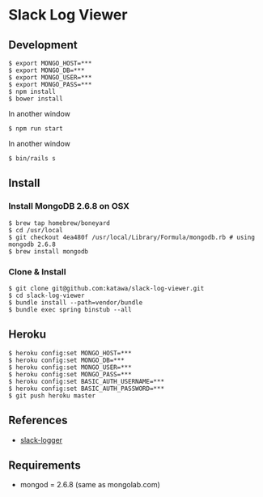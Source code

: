 # Slack Log Viewer

## Development

```
$ export MONGO_HOST=***
$ export MONGO_DB=***
$ export MONGO_USER=***
$ export MONGO_PASS=***
$ npm install
$ bower install
```

In another window
```
$ npm run start
```

In another window

```
$ bin/rails s
```

## Install

### Install MongoDB 2.6.8 on OSX

```
$ brew tap homebrew/boneyard
$ cd /usr/local
$ git checkout 4ea480f /usr/local/Library/Formula/mongodb.rb # using mongodb 2.6.8
$ brew install mongodb
```

### Clone & Install

```
$ git clone git@github.com:katawa/slack-log-viewer.git
$ cd slack-log-viewer
$ bundle install --path=vendor/bundle
$ bundle exec spring binstub --all
```

## Heroku

```
$ heroku config:set MONGO_HOST=***
$ heroku config:set MONGO_DB=***
$ heroku config:set MONGO_USER=***
$ heroku config:set MONGO_PASS=***
$ heroku config:set BASIC_AUTH_USERNAME=***
$ heroku config:set BASIC_AUTH_PASSWORD=***
$ git push heroku master
```

## References
- [slack-logger](https://github.com/katawa/slack-logger)

## Requirements

- mongod = 2.6.8 (same as mongolab.com)

